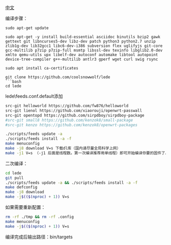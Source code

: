 [中文](https://p3terx.com/archives/build-openwrt-with-github-actions.html)

编译步骤：
```
sudo apt-get update

sudo apt-get -y install build-essential asciidoc binutils bzip2 gawk gettext git libncurses5-dev libz-dev patch python3 python2.7 unzip zlib1g-dev lib32gcc1 libc6-dev-i386 subversion flex uglifyjs git-core gcc-multilib p7zip p7zip-full msmtp libssl-dev texinfo libglib2.0-dev xmlto qemu-utils upx libelf-dev autoconf automake libtool autopoint device-tree-compiler g++-multilib antlr3 gperf wget curl swig rsync

sudo apt install ca-certificates

git clone https://github.com/coolsnowwolf/lede
```bash
cd lede
```
lede\feeds.conf.default添加
```bash
src-git helloworld https://github.com/fw876/helloworld
src-git lienol https://github.com/xiaorouji/openwrt-passwall
src-git opentopd https://github.com/sirpdboy/sirpdboy-package
#src-git small8 https://github.com/kenzok8/small-package
#src-git kenzo https://github.com/kenzok8/openwrt-packages
```
```bash
./scripts/feeds update -a
./scripts/feeds install -a -f
make menuconfig
make -j8 download V=s 下载dl库（国内请尽量全局科学上网）
make -j1 V=s （-j1 后面是线程数。第一次编译推荐用单线程）即可开始编译你要的固件了。
```
二次编译：
```bash
cd lede
git pull
./scripts/feeds update -a && ./scripts/feeds install -a -f
make defconfig
make -j8 download
make -j$(($(nproc) + 1)) V=s
```
如果需要重新配置：
```bash
rm -rf ./tmp && rm -rf .config
make menuconfig
make -j$(($(nproc) + 1)) V=s
```
编译完成后输出路径：bin/targets
